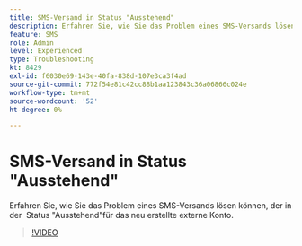 ```yaml
---
title: SMS-Versand in Status "Ausstehend"
description: Erfahren Sie, wie Sie das Problem eines SMS-Versands lösen können, der in der  Status "Ausstehend"für das neu erstellte externe Konto.
feature: SMS
role: Admin
level: Experienced
type: Troubleshooting
kt: 8429
exl-id: f6030e69-143e-40fa-838d-107e3ca3f4ad
source-git-commit: 772f54e81c42cc88b1aa123843c36a06866c024e
workflow-type: tm+mt
source-wordcount: '52'
ht-degree: 0%

---
```


# SMS-Versand in Status &quot;Ausstehend&quot;

Erfahren Sie, wie Sie das Problem eines SMS-Versands lösen können, der in der  Status &quot;Ausstehend&quot;für das neu erstellte externe Konto.

>[!VIDEO](https://video.tv.adobe.com/v/335986?quality=12)
